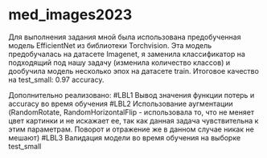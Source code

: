 # med_images2023

Для выполнения задания мной была использована предобученная модель EfficientNet из библиотеки Torchvision. Эта модель предобучалась на датасете Imagenet, я заменила классификатор на подходящий под нашу задачу (изменила количество классов) и дообучила модель несколько эпох на датасете train. Итоговое качество на test_small: 0.97 accuracy.

Дополнительно реализовано:
#LBL1 Вывод значения функции потерь и accuracy во время обучения
#LBL2 Использование аугментации (RandomRotate, RandomHorizontalFlip - использовала то, что не меняет цвет картинки и не искажает ее, так как данная задача чувствительна к этим параметрам. Поворот и отражение же в данном случае никак не мешают)
#LBL3 Валидация модели во время обучения на выборке test_small
